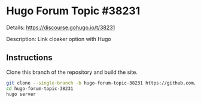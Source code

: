 # Hugo Forum Topic #38231

Details: <https://discourse.gohugo.io/t/38231>

Description: Link cloaker option with Hugo

## Instructions

Clone this branch of the repository and build the site.

```bash
git clone --single-branch -b hugo-forum-topic-38231 https://github.com/jmooring/hugo-testing hugo-forum-topic-38231
cd hugo-forum-topic-38231
hugo server
```
